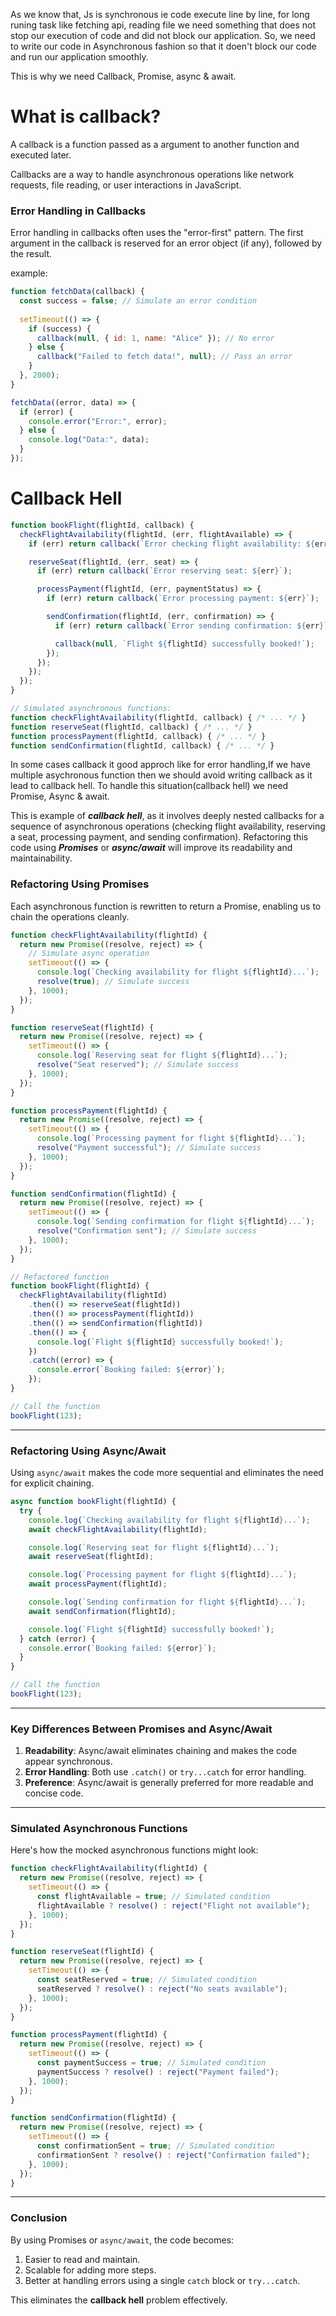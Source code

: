 As we know that, Js is synchronous ie code execute line by line, for long runing task like fetching api, reading file we need something that does not stop our execution of code and did not block our application. 
So, we need to write our code in Asynchronous fashion so that it doen't block our code and run our application smoothly.

This is why we need Callback, Promise, async & await.

# What is callback?

A callback is a function passed as a argument to another function and executed later.

Callbacks are a way to handle asynchronous operations like network requests, file reading, or user interactions in JavaScript.


### Error Handling in Callbacks

Error handling in callbacks often uses the "error-first" pattern. The first argument in the callback is reserved for an error object (if any), followed by the result.

example:
```js
function fetchData(callback) {
  const success = false; // Simulate an error condition
  
  setTimeout(() => {
    if (success) {
      callback(null, { id: 1, name: "Alice" }); // No error
    } else {
      callback("Failed to fetch data!", null); // Pass an error
    }
  }, 2000);
}

fetchData((error, data) => {
  if (error) {
    console.error("Error:", error);
  } else {
    console.log("Data:", data);
  }
});

```

# Callback Hell

```js
function bookFlight(flightId, callback) {
  checkFlightAvailability(flightId, (err, flightAvailable) => {
    if (err) return callback(`Error checking flight availability: ${err}`);

    reserveSeat(flightId, (err, seat) => {
      if (err) return callback(`Error reserving seat: ${err}`);

      processPayment(flightId, (err, paymentStatus) => {
        if (err) return callback(`Error processing payment: ${err}`);

        sendConfirmation(flightId, (err, confirmation) => {
          if (err) return callback(`Error sending confirmation: ${err}`);

          callback(null, `Flight ${flightId} successfully booked!`);
        });
      });
    });
  });
}

// Simulated asynchronous functions:
function checkFlightAvailability(flightId, callback) { /* ... */ }
function reserveSeat(flightId, callback) { /* ... */ }
function processPayment(flightId, callback) { /* ... */ }
function sendConfirmation(flightId, callback) { /* ... */ }
```


In some cases callback it good approch like for error handling,If we have multiple asychronous function then we should avoid writing callback as it lead to callback hell.
To handle this situation(callback hell) we need Promise, Async & await.


This is example of ***callback hell***, as it involves deeply nested callbacks for a sequence of asynchronous operations (checking flight availability, reserving a seat, processing payment, and sending confirmation). Refactoring this code using ***Promises*** or ***async/await*** will improve its readability and maintainability.


### **Refactoring Using Promises**

Each asynchronous function is rewritten to return a Promise, enabling us to chain the operations cleanly.

```javascript
function checkFlightAvailability(flightId) {
  return new Promise((resolve, reject) => {
    // Simulate async operation
    setTimeout(() => {
      console.log(`Checking availability for flight ${flightId}...`);
      resolve(true); // Simulate success
    }, 1000);
  });
}

function reserveSeat(flightId) {
  return new Promise((resolve, reject) => {
    setTimeout(() => {
      console.log(`Reserving seat for flight ${flightId}...`);
      resolve("Seat reserved"); // Simulate success
    }, 1000);
  });
}

function processPayment(flightId) {
  return new Promise((resolve, reject) => {
    setTimeout(() => {
      console.log(`Processing payment for flight ${flightId}...`);
      resolve("Payment successful"); // Simulate success
    }, 1000);
  });
}

function sendConfirmation(flightId) {
  return new Promise((resolve, reject) => {
    setTimeout(() => {
      console.log(`Sending confirmation for flight ${flightId}...`);
      resolve("Confirmation sent"); // Simulate success
    }, 1000);
  });
}

// Refactored function
function bookFlight(flightId) {
  checkFlightAvailability(flightId)
    .then(() => reserveSeat(flightId))
    .then(() => processPayment(flightId))
    .then(() => sendConfirmation(flightId))
    .then(() => {
      console.log(`Flight ${flightId} successfully booked!`);
    })
    .catch((error) => {
      console.error(`Booking failed: ${error}`);
    });
}

// Call the function
bookFlight(123);
```

---

### **Refactoring Using Async/Await**

Using `async/await` makes the code more sequential and eliminates the need for explicit chaining.

```javascript
async function bookFlight(flightId) {
  try {
    console.log(`Checking availability for flight ${flightId}...`);
    await checkFlightAvailability(flightId);

    console.log(`Reserving seat for flight ${flightId}...`);
    await reserveSeat(flightId);

    console.log(`Processing payment for flight ${flightId}...`);
    await processPayment(flightId);

    console.log(`Sending confirmation for flight ${flightId}...`);
    await sendConfirmation(flightId);

    console.log(`Flight ${flightId} successfully booked!`);
  } catch (error) {
    console.error(`Booking failed: ${error}`);
  }
}

// Call the function
bookFlight(123);
```

---

### **Key Differences Between Promises and Async/Await**
1. **Readability**: Async/await eliminates chaining and makes the code appear synchronous.
2. **Error Handling**: Both use `.catch()` or `try...catch` for error handling.
3. **Preference**: Async/await is generally preferred for more readable and concise code.

---

### **Simulated Asynchronous Functions**
Here's how the mocked asynchronous functions might look:

```javascript
function checkFlightAvailability(flightId) {
  return new Promise((resolve, reject) => {
    setTimeout(() => {
      const flightAvailable = true; // Simulated condition
      flightAvailable ? resolve() : reject("Flight not available");
    }, 1000);
  });
}

function reserveSeat(flightId) {
  return new Promise((resolve, reject) => {
    setTimeout(() => {
      const seatReserved = true; // Simulated condition
      seatReserved ? resolve() : reject("No seats available");
    }, 1000);
  });
}

function processPayment(flightId) {
  return new Promise((resolve, reject) => {
    setTimeout(() => {
      const paymentSuccess = true; // Simulated condition
      paymentSuccess ? resolve() : reject("Payment failed");
    }, 1000);
  });
}

function sendConfirmation(flightId) {
  return new Promise((resolve, reject) => {
    setTimeout(() => {
      const confirmationSent = true; // Simulated condition
      confirmationSent ? resolve() : reject("Confirmation failed");
    }, 1000);
  });
}
```

---

### **Conclusion**

By using Promises or `async/await`, the code becomes:

1. Easier to read and maintain.
2. Scalable for adding more steps.
3. Better at handling errors using a single `catch` block or `try...catch`.

This eliminates the **callback hell** problem effectively.